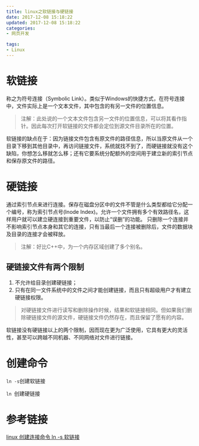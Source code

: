 ```yaml
---
title: linux之软链接与硬链接
date: 2017-12-08 15:18:22
updated: 2017-12-08 15:18:22
categories:
- 网页开发

tags:
- Linux
---
```


# 软链接
称之为符号连接（Symbolic Link）。类似于Windows的快捷方式，在符号连接中，文件实际上是一个文本文件，其中包含的有另一文件的位置信息。

<!-- more -->
> 注解：此处说的一个文本文件包含另一文件的位置信息，可以将其看作指针。因此每次打开软链接的文件都会定位到源文件目录所在的位置。
>

软链接的缺点在于：因为链接文件包含有原文件的路径信息，所以当原文件从一个目录下移到其他目录中，再访问链接文件，系统就找不到了，而硬链接就没有这个缺陷，你想怎么移就怎么移；还有它要系统分配额外的空间用于建立新的索引节点和保存原文件的路径。

# 硬链接
通过索引节点来进行连接。保存在磁盘分区中的文件不管是什么类型都给它分配一个编号，称为索引节点号(Inode Index)。允许一个文件拥有多个有效路径名，这样用户就可以建立硬连接到重要文件，以防止“误删”的功能。
只删除一个连接并不影响索引节点本身和其它的连接，只有当最后一个连接被删除后，文件的数据块及目录的连接才会被释放。
> 注解：好比C++中，为一个内存区域创建了多个别名。
>

<!-- more -->
## 硬链接文件有两个限制
1. 不允许给目录创建硬链接；
2. 只有在同一文件系统中的文件之间才能创建链接，而且只有超级用户才有建立硬链接权限。
>对硬链接文件进行读写和删除操作时候，结果和软链接相同。但如果我们删除硬链接文件的源文件，硬链接文件仍然存在，而且保留了愿有的内容。

软链接没有硬链接以上的两个限制，因而现在更为广泛使用，它具有更大的灵活性，甚至可以跨越不同机器、不同网络对文件进行链接。

# 创建命令
`ln -s`创建软链接

`ln `创建硬链接

# 参考链接
[linux 创建连接命令 ln -s 软链接](https://www.cnblogs.com/kex1n/p/5193826.html)